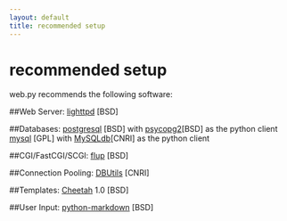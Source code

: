 ```yaml
---
layout: default
title: recommended setup
---
```


# recommended setup

web.py recommends the following software:

##Web Server:
  [lighttpd](http://www.lighttpd.net/download/) [BSD]

##Databases:
  [postgresql](http://www.postgresql.org/download/) [BSD] with [psycopg2](http://initd.org/pub/software/psycopg/)[BSD] as the python client
  [mysql](http://dev.mysql.com/downloads/mysql/5.0.html) [GPL] with [MySQLdb](http://sourceforge.net/project/showfiles.php?group_id=22307)[CNRI] as the python client

##CGI/FastCGI/SCGI:
  [flup](http://dev.mysql.com/downloads/mysql/5.0.html) [BSD]

##Connection Pooling:
  [DBUtils](http://www.w4py.org/downloads/DBUtils/) [CNRI]

##Templates:
  [Cheetah](http://dl.sourceforge.net/cheetahtemplate/Cheetah-1.0.tar.gz) 1.0 [BSD]

##User Input:
  [python-markdown](http://www.freewisdom.org/projects/python-markdown/markdown.py) [BSD] 